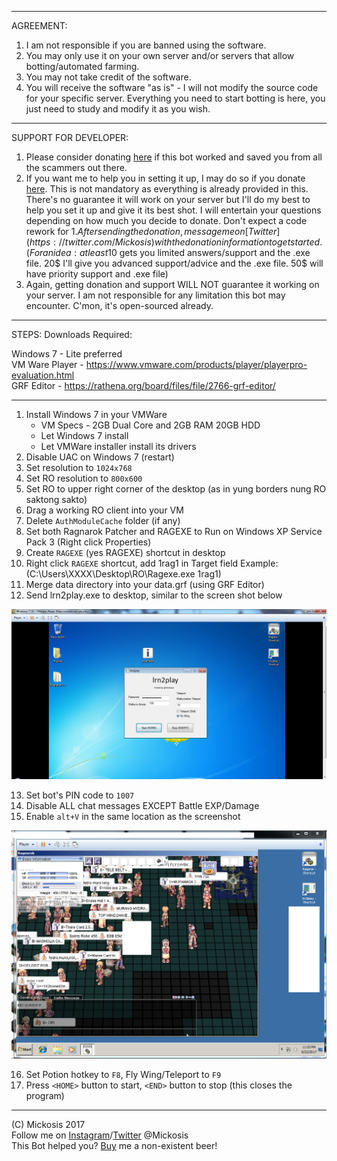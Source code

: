 ***

AGREEMENT:
1. I am not responsible if you are banned using the software.
2. You may only use it on your own server and/or servers that allow botting/automated farming.
3. You may not take credit of the software.
4. You will receive the software "as is" - I will not modify the source code for your specific server. Everything you need to start botting is here, you just need to study and modify it as you wish.

***

SUPPORT FOR DEVELOPER:
1. Please consider donating [here](https://paypal.me/xMickosis) if this bot worked and saved you from all the scammers out there.
2. If you want me to help you in setting it up, I may do so if you donate [here](https://paypal.me/xMickosis). This is not mandatory as everything is already provided in this. There's no guarantee it will work on your server but I'll do my best to help you set it up and give it its best shot. I will entertain your questions depending on how much you decide to donate. Don't expect a code rework for 1$. After sending the donation, message me on [Twitter](https://twitter.com/Mickosis) with the donation information to get started.
(For an idea: at least 10$ gets you limited answers/support and the .exe file. 20$ I'll give you advanced support/advice and the .exe file. 50$ will have priority support and .exe file)
3. Again, getting donation and support WILL NOT guarantee it working on your server. I am not responsible for any limitation this bot may encounter. C'mon, it's open-sourced already. 

***

STEPS:
Downloads Required:

Windows 7 - Lite preferred<br />
VM Ware Player - https://www.vmware.com/products/player/playerpro-evaluation.html<br />
GRF Editor - https://rathena.org/board/files/file/2766-grf-editor/

***

1. Install Windows 7 in your VMWare
   - VM Specs - 2GB Dual Core and 2GB RAM 20GB HDD
   - Let Windows 7 install
   - Let VMWare installer install its drivers
2. Disable UAC on Windows 7 (restart)
3. Set resolution to `1024x768`
4. Set RO resolution to `800x600`
5. Set RO to upper right corner of the desktop (as in yung borders nung RO saktong sakto)
6. Drag a working RO client into your VM
7. Delete `AuthModuleCache` folder (if any)
8. Set both Ragnarok Patcher and RAGEXE to Run on Windows XP Service Pack 3 (Right click Properties)
9. Create `RAGEXE` (yes RAGEXE) shortcut in desktop
10. Right click `RAGEXE` shortcut, add 1rag1 in Target field Example: (C:\Users\XXXX\Desktop\RO\Ragexe.exe 1rag1)
11. Merge data directory into your data.grf (using GRF Editor)
12. Send lrn2play.exe to desktop, similar to the screen shot below


![alt text](https://github.com/Mickosis/lrn2play/raw/master/img/shortcutloc.png "Short Cut Location")


13. Set bot's PIN code to `1007`
14. Disable ALL chat messages EXCEPT Battle EXP/Damage
15. Enable `alt+V` in the same location as the screenshot


![alt text](https://github.com/Mickosis/lrn2play/raw/master/img/altvloc.png "Alt V Location")


16. Set Potion hotkey to `F8`, Fly Wing/Teleport to `F9`
17. Press `<HOME>` button to start, `<END>` button to stop (this closes the program)
***

(C) Mickosis 2017 <br />
Follow me on [Instagram](https://www.instagram.com/mickosis/)/[Twitter](https://twitter.com/Mickosis) @Mickosis <br />
This Bot helped you? [Buy](https://paypal.me/xMickosis) me a non-existent beer!
